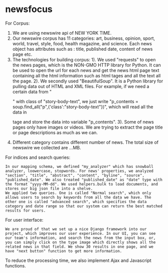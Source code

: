 # newsfocus

For Corpus:

1. We are using newswire api of NEW YORK TIME.
2. Our newswire corpus has 11 categories: art, business, opinion, sport, world, travel, style, food, health magazine, and science. Each news object has attributes such as : title, published date, content of news page etc.
3. The technologies for building corpus: 
	1). We used "requests" to open the news pages, which is the NON-GMO HTTP library for Python. It can be used to open the url for each news and get the news html page text containing all the html information such as html tages and all the text all the page.
	2). We secondly used "BeautifulSoup". It is a Python library for pulling data out of HTML and XML files. For example, if we need a certain data from "<p>" with class of "story-body-text", we just write "p_contents = soup.find_all("p",{'class':"story-body-text"})", which will read all the data in <p class="story-body-text"> tage and store the data into variable "p_contents".
	3). Some of news pages only have images or videos. We are trying to extract the page title or page descriptions as much as we can.
4. Different category contains different number of news. The total size of newswire we collected are ...MB.


For indices and search queries:

	In our mapping schema, we defined "my_analyzer" which has snowball analyzer, loowercase, stopwords. For news' properties, we analyzed "section", "title", "abstract", "content", "byline", "source", "published_date". We also treated "published_date" as "date" type with the format "yyyy-MM-dd". We used helpers.bulk to load documents, and stores our big json file into a shelve.
	We applied two queries. One is called "Normal search", which only allows users to search by keywords from all the data we have. The other one is called "advanced search", which specifies the data category and date range so that our system can return the best matched results for users.


For user interface:

	We are proud of that we set up a nice Django framework into our project, which improves our user experience. In our UI, you can see our team's information, and search the news from the input box, or, you can simply click on the type image which directly shows all the related news in that field. We show 30 results in one page, and we have "next button" function to get more information.
To reduce the processing time, we also implement Ajax and Javascript functions.


